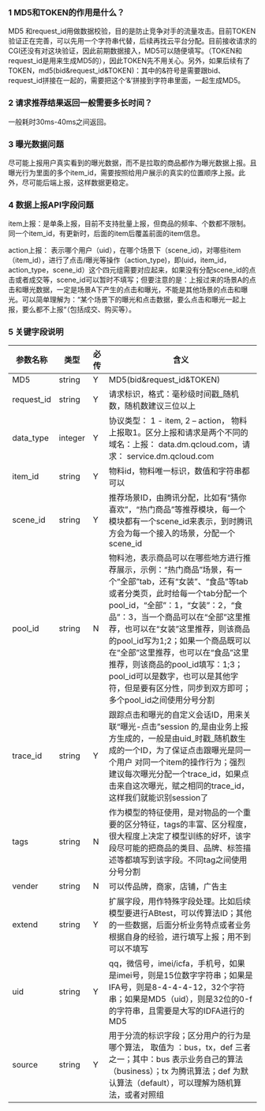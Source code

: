 ### 1 MD5和TOKEN的作用是什么？

MD5 和request_id用做数据校验，目的是防止竞争对手的流量攻击。目前TOKEN验证正在完善，可以先用一个字符串代替，后续再找云平台分配。目前接收请求的CGI还没有对这块验证，因此前期数据接入，MD5可以随便填写。（TOKEN和request_id是用来生成MD5的），因此TOKEN先不用关心。另外，如果后续有了TOKEN，md5(bid&request_id&TOKEN)：其中的&符号是需要跟bid、request_id拼接在一起的，需要把这个‘&’拼接到字符串里面，一起生成MD5。

### 2 请求推荐结果返回一般需要多长时间？

一般耗时30ms-40ms之间返回。

### 3 曝光数据问题

尽可能上报用户真实看到的曝光数据，而不是拉取的商品都作为曝光数据上报。且曝光行为里面的多个item_id，需要按照给用户展示的真实的位置顺序上报。此外，尽可能后端上报，这样数据更稳定。

### 4 数据上报API字段问题

item上报：是单条上报，目前不支持批量上报，但商品的频率、个数都不限制。同一个item_id，有更新时，后面的item后覆盖前面的item信息。

action上报： 表示哪个用户（uid），在哪个场景下（scene_id)，对哪些item（item_id），进行了点击/曝光等操作（action_type)，即(uid，item_id，action_type，scene_id）这个四元组需要对应起来，如果没有分配scene_id的点击或者成交等，scene_id可以暂时不填写；但要注意的是：上报过来的场景A的点击和曝光数据，一定是场景A下产生的点击和曝光，不能是其他场景的点击和曝光。可以简单理解为：“某个场景下的曝光和点击数据，要么点击和曝光一起上报，要么都不上报“（包括成交、购买等）。

### 5 关键字段说明

| 参数名称 | 类型 | 必传 | 含义 |
|---------|---------|---------|---------|
| MD5  | string | Y | MD5(bid&request_id&TOKEN)  | 
| request_id   | string | Y | 请求标识，格式：毫秒级时间戳_随机数，随机数建议三位以上  |
| data_type  | integer | Y | 协议类型： 1 - item, 2 – action， 物料上报取1。区分上报和请求是两个不同的域名：上报： data.dm.qcloud.com，请求： service.dm.qcloud.com  | 
| item_id  | string | Y | 物料id，物料唯一标识，数值和字符串都可以  | 
| scene_id  | string | Y | 推荐场景ID，由腾讯分配，比如有“猜你喜欢”，“热门商品”等推荐模块，每一个模块都有一个scene_id来表示，到时腾讯方会为每一个接入的场景，分配一个scene_id  | 
| pool_id  | string | N | 物料池，表示商品可以在哪些地方进行推荐展示，示例：“热门商品”场景，有一个“全部”tab，还有“女装”、“食品”等tab或者分类页，此时给每一个tab分配一个pool_id，“全部”：1，“女装”：2，“食品”：3，当一个商品可以在“全部”这里推荐，也可以在“女装”这里推荐，则该商品的pool_id写为1;2；如果一个商品既可以在“全部”这里推荐，也可以在“食品”这里推荐，则该商品的pool_id填写：1;3；pool_id可以是数字，也可以是其他字符，但是要有区分性，同步到双方即可；多个pool_id之间使用分号分割  | 
| trace_id  | string | Y | 跟踪点击和曝光的自定义会话ID，用来关联“曝光-点击”session 的,是由业务上报方生成的，一般是由uid_时戳_随机数生成的一个ID，为了保证点击跟曝光是同一个用户 对同一个item的操作行为；强烈建议每次曝光分配一个trace_id，如果点击来自这次曝光，赋之相同的trace_id，这样我们就能识别session了  | 
| tags  | string | N | 作为模型的特征使用，是对物品的一个重要的区分特征，tags的丰富、区分程度，很大程度上决定了模型训练的好坏，该字段尽可能的把商品的类目、品牌、标签描述等都填写到该字段。不同tag之间使用分号分割  | 
| vender  | string | N | 可以传品牌，商家，店铺，广告主  | 
| extend  | string | Y | 扩展字段，用作特殊字段处理。比如后续模型要进行ABtest，可以传算法ID；其他的一些数据，后面分析业务特点或者业务根据自身的经验，进行填写上报；用不到可以不填写  | 
| uid  | string | Y | qq，微信号，imei/icfa，手机号，如果是imei号，则是15位数字字符串；如果是IFA号，则是8-4-4-4-12，32个字符串；如果是MD5（uid），则是32位的0-f的字符串，且需要是大写的IDFA进行的MD5 | 
| source  | string | Y | 用于分流的标识字段；区分用户的行为是哪个算法， 取值为 ：bus，tx，def 三者之一；其中：bus 表示业务自己的算法（business）；tx 为腾讯算法；def 为默认算法（default），可以理解为随机算法，或者对照组 | 
